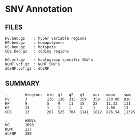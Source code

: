#  SNV Annotation #

## FILES ##

    HV.bed.gz    : hyper variable regions
    HP.bed.gz    : homopolymers
    HS.bed.gz    : hotspots
    CDS.bed.gz   : coding regions

    HG.vcf.gz    : haplogroup specific SNV's
    NUMT.vcf.gz  : NUMT SNV's
    dbSNP.vcf.gz : dbSNP	

## SUMMARY ##

    .        #regions  min  q1   q2   q3    max   mean    sum      	
    HV       3         136  136  315  359   359   270.00  810    	
    HP       9         5    9    11   15    22    12.33   111 		
    HS       13        1    1    1    1     1     1.00    13     	
    CDS      13        207  525  784  1141  1812  876.54  11395		

    .        #SNVs
    HG       1098  
    NUMT     217   
    dbSNP    388 
